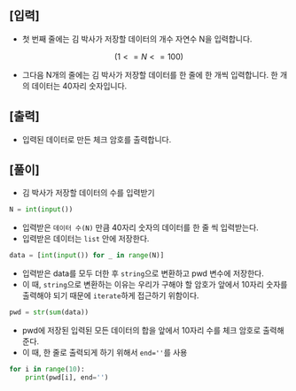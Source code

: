 ## [입력]
- 첫 번째 줄에는 김 박사가 저장할 데이터의 개수 자연수 N을 입력합니다.
```math
(1<=N<=100)
```
- 그다음 N개의 줄에는 김 박사가 저장할 데이터를 한 줄에 한 개씩 입력합니다. 한 개의 데이터는 40자리 숫자입니다.

## [출력]
- 입력된 데이터로 만든 체크 암호를 출력합니다.

## [풀이]

- 김 박사가 저장할 데이터의 수를 입력받기
```python
N = int(input())
```
- 입력받은 `데이터 수(N)` 만큼 40자리 숫자의 데이터를 한 줄 씩 입력받는다.
- 입력받은 데이터는 `list` 안에 저장한다.
```python
data = [int(input()) for _ in range(N)]
```
- 입력받은 data를 모두 더한 후 `string`으로 변환하고 pwd 변수에 저장한다.
- 이 때, `string`으로 변환하는 이유는 우리가 구해야 할 암호가 앞에서 10자리 숫자를 출력해야 되기 때문에 `iterate`하게 접근하기 위함이다.
```python
pwd = str(sum(data))
```
- pwd에 저장된 입력된 모든 데이터의 합을 앞에서 10자리 수를 체크 암호로 출력해준다.
- 이 때, 한 줄로 출력되게 하기 위해서 `end=''`를 사용
```python
for i in range(10):
    print(pwd[i], end='')
```